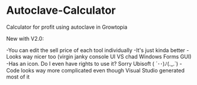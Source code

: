 # Autoclave-Calculator
Calculator for profit using autoclave in Growtopia

New with V2.0:

-You can edit the sell price of each tool individually
-It's just kinda better
-Looks way nicer too (virgin janky console UI VS chad Windows Forms GUI)
-Has an icon. Do I even have rights to use it? Sorry Ubisoft ( ´･･)ﾉ(._.`)
-Code looks way more complicated even though Visual Studio generated most of it
